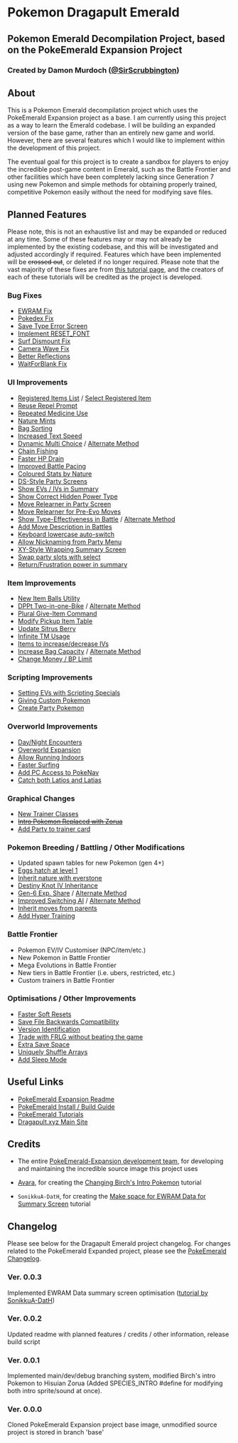 # Pokemon Dragapult Emerald
## Pokemon Emerald Decompilation Project, based on the PokeEmerald Expansion Project
### Created by Damon Murdoch ([@SirScrubbington](https://twitter.com/SirScrubbington))

## About

This is a Pokemon Emerald decompilation project which uses
the PokeEmerald Expansion project as a base. I am currently
using this project as a way to learn the Emerald codebase. 
I will be building an expanded version of the base game, 
rather than an entirely new game and world. However, there
are several features which I would like to implement within
the development of this project. 

The eventual goal for this project is to create a sandbox for
players to enjoy the incredible post-game content in Emerald, 
such as the Battle Frontier and other facilities which have
been completely lacking since Generation 7 using new Pokemon
and simple methods for obtaining properly trained, competitive
Pokemon easily without the need for modifying save files.

## Planned Features

Please note, this is not an exhaustive list and may be expanded or 
reduced at any time. Some of these features may or may not already 
be implemented by the existing codebase, and this will be investigated 
and adjusted accordingly if required. Features which have been implemented 
will be ~~crossed out~~, or deleted if no longer required. Please note that
the vast majority of these fixes are from [this tutorial page](https://github.com/pret/pokeemerald/wiki/Tutorials), and the creators of each of these tutorials will
be credited as the project is developed.

### Bug Fixes

* [EWRAM Fix](https://github.com/pret/pokeemerald/wiki/Make-space-for-EWRAM-Data-for-Summary-screen)
* [Pokedex Fix](https://github.com/pret/pokeemerald/wiki/Not-showing-dex-entries-until-getting-the-Pok%C3%A9dex)
* [Save Type Error Screen](https://www.pokecommunity.com/showpost.php?p=10449518)
* [Implement RESET_FONT](https://github.com/pret/pokeemerald/wiki/Implement-Missing-Text-Function-RESET_FONT)
* [Surf Dismount Fix](https://github.com/pret/pokeemerald/wiki/Surfing-Dismount-Ground-Effects)
* [Camera Wave Fix](https://github.com/pret/pokeemerald/wiki/Keep-the-Camera-from-Making-Waves)
* [Better Reflections](https://github.com/pret/pokeemerald/wiki/Reflections)
* [WaitForBlank Fix](https://github.com/pret/pokeemerald/wiki/Reflections)

### UI Improvements

* [Registered Items List](https://www.pokecommunity.com/showpost.php?p=10380770) / [Select Registered Item](https://github.com/pret/pokeemerald/wiki/Holding-Select-Allows-For-A-Second-Register-Item)
* [Reuse Repel Prompt](https://github.com/pret/pokeemerald/wiki/Prompt-for-reusing-Repels)
* [Repeated Medicine Use](https://github.com/pret/pokeemerald/wiki/Repeated-Field-Medicine-Use)
* [Nature Mints](https://www.pokecommunity.com/showpost.php?p=10245635&postcount=191)
* [Bag Sorting](https://www.pokecommunity.com/showpost.php?p=10167488&postcount=84)
* [Increased Text Speed](https://www.pokecommunity.com/showpost.php?p=10400198)
* [Dynamic Multi Choice](https://www.pokecommunity.com/showthread.php?t=489984) / [Alternate Method](https://www.pokecommunity.com/showpost.php?p=10158928)
* [Chain Fishing](https://github.com/pret/pokeemerald/wiki/Chain-Fishing)
* [Faster HP Drain](https://github.com/pret/pokeemerald/wiki/Faster-HP-Drain)
* [Improved Battle Pacing](https://www.pokecommunity.com/showpost.php?p=10266925)
* [Coloured Stats by Nature](https://github.com/pret/pokeemerald/wiki/Colored-stats-by-nature-in-summary-screen)
* [DS-Style Party Screens](https://www.pokecommunity.com/showpost.php?p=10218092&postcount=173)
* [Show EVs / IVs in Summary](https://www.pokecommunity.com/showpost.php?p=10161688&postcount=77)
* [Show Correct Hidden Power Type](https://www.pokecommunity.com/showpost.php?p=10269149)
* [Move Relearner in Party Screen](https://www.pokecommunity.com/showpost.php?p=10470602)
* [Move Relearner for Pre-Evo Moves](https://github.com/pret/pokeemerald/wiki/Allow-Move-Relearner-to-Teach-Moves-that-Pre-Evolutions-Know)
* [Show Type-Effectiveness in Battle](https://www.pokecommunity.com/showpost.php?p=10167016&postcount=83) / [Alternate Method](https://github.com/pret/pokeemerald/wiki/Show-Type-Effectiveness-In-Battle-Using-Pre-Existing--Function-and-Disable-in-Option-Menu)
* [Add Move Description in Battles](https://github.com/pret/pokeemerald/wiki/Add-Description-Submenu)
* [Keyboard lowercase auto-switch](https://github.com/pret/pokeemerald/wiki/Automatically-make-the-keyboard-switch-to-lowercase-after-the-first-character/)
* [Allow Nicknaming from Party Menu](https://github.com/pret/pokeemerald/wiki/Nickname-your-Pok%C3%A9mon-from-the-party-menu)
* [XY-Style Wrapping Summary Screen](https://www.pokecommunity.com/showpost.php?p=10060875&postcount=27)
* [Swap party slots with select](https://www.pokecommunity.com/showpost.php?p=10420662)
* [Return/Frustration power in summary](https://www.pokecommunity.com/showpost.php?p=10575976&postcount=420)

### Item Improvements

* [New Item Balls Utility](https://github.com/pret/pokeemerald/wiki/Set-Up-Item-Balls-on-a-Map-Without-Needing-New-Scripts)
* [DPPt Two-in-one-Bike](https://www.pokecommunity.com/showpost.php?p=10161144&postcount=74) / [Alternate Method](https://www.pokecommunity.com/showpost.php?p=10217718&postcount=172)
* [Plural Give-Item Command](https://github.com/pret/pokeemerald/wiki/Plural-Giveitem)
* [Modify Pickup Item Table](https://www.pokecommunity.com/showpost.php?p=9987541&postcount=11)
* [Update Sitrus Berry](https://github.com/pret/pokeemerald/wiki/Update-Sitrus-Berry's-effect-to-Gen-4-standard)
* [Infinite TM Usage](https://github.com/pret/pokeemerald/wiki/Infinite-TM-usage)
* [Items to increase/decrease IVs](https://www.pokecommunity.com/showpost.php?p=10469674)
* [Increase Bag Capacity](https://www.pokecommunity.com/showpost.php?p=10523495) / [Alternate Method](https://github.com/pret/pokeemerald/wiki/Make-the-Bag-Able-to-Hold-120-Items-Instead-of-30)
* [Change Money / BP Limit](https://github.com/pret/pokeemerald/wiki/Increase-money-limit)

### Scripting Improvements

* [Setting EVs with Scripting Specials](https://www.pokecommunity.com/showpost.php?p=10162417&postcount=80)
* [Giving Custom Pokemon](https://www.pokecommunity.com/showpost.php?p=10203404)
* [Create Party Pokemon](https://github.com/pret/pokeemerald/wiki/Temporarily-Replace-Player-or-Enemy-Party-Pokemon)

### Overworld Improvements

* [Day/Night Encounters](https://www.pokecommunity.com/showpost.php?p=10450677)
* [Overworld Expansion](https://www.pokecommunity.com/showpost.php?p=10221532&postcount=176)
* [Allow Running Indoors](https://github.com/pret/pokeemerald/wiki/Allow-running-indoors)
* [Faster Surfing](https://www.pokecommunity.com/showpost.php?p=10137446&postcount=59)
* [Add PC Access to PokeNav](https://github.com/pret/pokeemerald/wiki/Add-PC-Access-in-PokeNav)
* [Catch both Latios and Latias](https://github.com/pret/pokeemerald/wiki/Allow-Both-Latios-and-Latias-Appear.)

### Graphical Changes

* [New Trainer Classes](https://github.com/pret/pokeemerald/wiki/Adding-a-New-Trainer-Class)
* ~~[Intro Pokemon Replaced with Zorua](https://www.pokecommunity.com/showpost.php?p=9967857&postcount=6)~~
* [Add Party to trainer card](https://www.pokecommunity.com/showpost.php?p=10566704&postcount=416)

### Pokemon Breeding / Battling / Other Modifications

* Updated spawn tables for new Pokemon (gen 4+)
* [Eggs hatch at level 1](https://www.pokecommunity.com/showpost.php?p=10154622)
* [Inherit nature with everstone](https://www.pokecommunity.com/showpost.php?p=10160374)
* [Destiny Knot IV Inheritance](https://www.pokecommunity.com/showpost.php?p=10161151)
* [Gen-6 Exp. Share](https://www.pokecommunity.com/showpost.php?p=10060538&postcount=26) / [Alternate Method](https://github.com/pret/pokeemerald/wiki/Gen-6-style-Exp.-Share---Alternative-Option)
* [Improved Switching AI](https://www.pokecommunity.com/showpost.php?p=10263816) / [Alternate Method](https://www.pokecommunity.com/showpost.php?p=10264391)
* [Inherit moves from parents](https://www.pokecommunity.com/showpost.php?p=10416415)
* [Add Hyper Training](https://www.pokecommunity.com/showpost.php?p=10597632&postcount=446)

### Battle Frontier

* Pokemon EV/IV Customiser (NPC/item/etc.)
* New Pokemon in Battle Frontier 
* Mega Evolutions in Battle Frontier
* New tiers in Battle Frontier (i.e. ubers, restricted, etc.)
* Custom trainers in Battle Frontier

### Optimisations / Other Improvements

* [Faster Soft Resets](https://www.pokecommunity.com/showpost.php?p=10414167)
* [Save File Backwards Compatibility](https://github.com/pret/pokeemerald/wiki/How-to-Support-Savefile-Backwards-Compatibility)
* [Version Identification](https://github.com/pret/pokeemerald/wiki/Adding-Support-for-Connectivity-with-Other-Hacks-Whilst-Maintaining-Connectivity-with-Vanilla)
* [Trade with FRLG without beating the game](https://github.com/pret/pokeemerald/wiki/Enable-trade-with-FRLG-without-beating-the-game)
* [Extra Save Space](https://github.com/pret/pokeemerald/wiki/Extra-save-space-with-two-lines-of-code)
* [Uniquely Shuffle Arrays](https://github.com/pret/pokeemerald/wiki/Uniquely-Shuffle-Array)
* [Add Sleep Mode](https://github.com/pret/pokeemerald/wiki/Add-Sleep-Mode)

## Useful Links 

* [PokeEmerald Expansion Readme](./EXPANSION.md)
* [PokeEmerald Install / Build Guide](./INSTALL.md)
* [PokeEmerald Tutorials](https://github.com/pret/pokeemerald/wiki/Tutorials)
* [Dragapult.xyz Main Site](https://www.dragapult.xyz)

## Credits

* The entire [PokeEmerald-Expansion development team](https://github.com/rh-hideout/pokeemerald-expansion/wiki/Credits/_edit), for developing and maintaining the incredible source image this project uses

* [Avara](https://www.pokecommunity.com/member.php?u=294199), for creating the [Changing Birch's Intro Pokemon](https://www.pokecommunity.com/showpost.php?p=9967857&postcount=6) tutorial

* `SonikkuA-DatH`, for creating the [Make space for EWRAM Data for Summary Screen](https://github.com/pret/pokeemerald/wiki/Make-space-for-EWRAM-Data-for-Summary-screen) tutorial

## Changelog

Please see below for the Dragapult Emerald project changelog. For changes related to
the PokeEmerald Expanded project, please see the [PokeEmerald Changelog](./CHANGELOG.md).

### Ver. 0.0.3

Implemented EWRAM Data summary screen optimisation ([tutorial by SonikkuA-DatH](https://github.com/pret/pokeemerald/wiki/Make-space-for-EWRAM-Data-for-Summary-screen))

### Ver. 0.0.2

Updated readme with planned features / credits / other information, release build script

### Ver. 0.0.1

Implemented main/dev/debug branching system, modified Birch's intro Pokemon to Hisuian Zorua (Added SPECIES_INTRO #define for modifying both intro sprite/sound at once).

### Ver. 0.0.0
Cloned PokeEmerald Expansion project base image, unmodified source project is stored in branch 'base'
